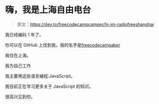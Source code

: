 # 嗨，我是上海自由电台

> 原文：<https://dev.to/freecodecampcamper/hi-im-radiofreeshanghai>

我已经编码 1 年了。

你可以在 GitHub 上找到我，我的名字是[freecodecampaber](https://github.com/freecodecampcamper)

我住在上海。

我为自己工作

我主要用这些语言编程:JavaScript。

我目前正在学习更多关于 JavaScript 的知识。

很高兴见到你。